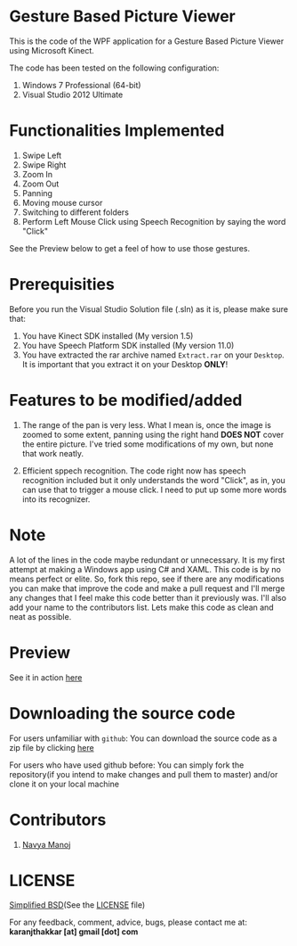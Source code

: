 # Gesture Based Picture Viewer

This is the code of the WPF application for a Gesture Based Picture Viewer using Microsoft Kinect. 

The code has been tested on the following configuration:

1. Windows 7 Professional (64-bit)
2. Visual Studio 2012 Ultimate

# Functionalities Implemented

1. Swipe Left
2. Swipe Right
3. Zoom In
4. Zoom Out
5. Panning
6. Moving mouse cursor
7. Switching to different folders
8. Perform Left Mouse Click using Speech Recognition by saying the word "Click"

See the Preview below to get a feel of how to use those gestures.

# Prerequisities

Before you run the Visual Studio Solution file (.sln) as it is, please make sure that:

1. You have Kinect SDK installed (My version 1.5)
2. You have Speech Platform SDK installed (My version 11.0)
2. You have extracted the rar archive named `Extract.rar` on your `Desktop`. It is important that you extract it on your Desktop **ONLY**!

# Features to be modified/added

1. The range of the pan is very less. What I mean is, once the image is zoomed to some extent, panning using the right hand **DOES NOT** cover the entire picture. I've tried some modifications of my own, but none that work neatly.

2. Efficient sppech recognition. The code right now has speech recognition included but it only understands the word "Click", as in, you can use that to trigger a mouse click. I need to put up some more words into its recognizer.

# Note

A lot of the lines in the code maybe redundant or unnecessary. It is my first attempt at making a Windows app using C# and XAML. This code is by no means perfect or elite. So, fork this repo, see if there are any modifications you can make that improve the code and make a pull request and I'll merge any changes that I feel make this code better than it previously was. I'll also add your name to the contributors list. Lets make this code as clean and neat as possible.

# Preview

See it in action [here](http://youtu.be/v8SumS-I1qo)

# Downloading the source code

For users unfamiliar with `github`: You can download the source code as a zip file by clicking [here](https://github.com/karanjthakkar/face-extraction/archive/master.zip)

For users who have used github before: You can simply fork the repository(if you intend to make changes and pull them to master) and/or clone it on your local machine

# Contributors

1. [Navya Manoj](http://in.linkedin.com/pub/navya-manoj/29/739/592)

# LICENSE

[Simplified BSD](http://en.wikipedia.org/wiki/BSD_licenses#2-clause_license_.28.22Simplified_BSD_License.22_or_.22FreeBSD_License.22.29)(See the [LICENSE](https://github.com/karanjthakkar/face-extraction/blob/master/LICENSE.txt) file)

For any feedback, comment, advice, bugs, please contact me at:
**karanjthakkar [at] gmail [dot] com**